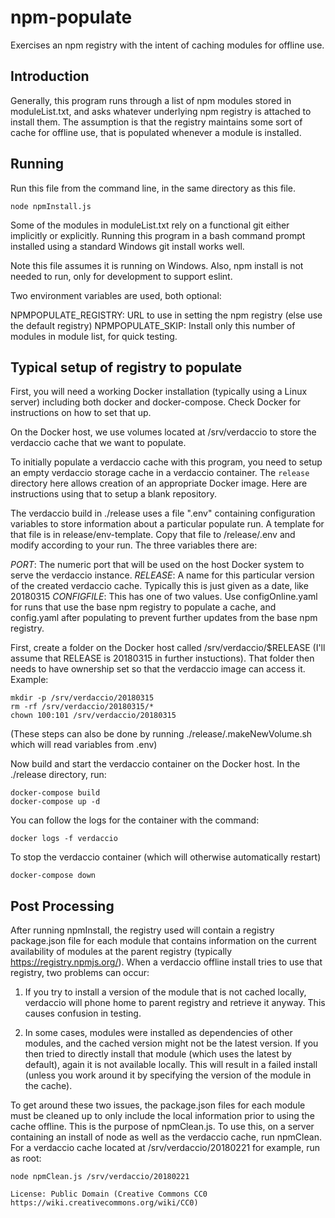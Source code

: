 # npm-populate
Exercises an npm registry with the intent of caching modules for offline use.

## Introduction
Generally, this program runs through a list of npm modules stored in moduleList.txt,
and asks whatever underlying npm registry is attached to install them. The assumption
is that the registry maintains some sort of cache for offline use, that is populated
whenever a module is installed.

## Running
Run this file from the command line, in the same directory as this file.
```
node npmInstall.js
```
Some of the modules in moduleList.txt rely on a functional git either implicitly or explicitly.
Running this program in a bash command prompt installed using a standard Windows git install
works well.

Note this file assumes it is running on Windows. Also, npm install is
not needed to run, only for development to support eslint.

Two environment variables are used, both optional:

NPMPOPULATE_REGISTRY: URL to use in setting the npm registry (else use the default registry)
NPMPOPULATE_SKIP: Install only this number of modules in module list, for quick testing.

## Typical setup of registry to populate

First, you will need a working Docker installation (typically using a Linux server) including both docker and docker-compose. Check Docker
for instructions on how to set that up.

On the Docker host, we use volumes located at /srv/verdaccio to store the verdaccio cache that we want
to populate.

To initially populate a verdaccio cache with this program, you need to setup an empty verdaccio
storage cache in a verdaccio container. The ```release``` directory here allows creation of an
appropriate Docker image. Here are instructions using that to setup a blank repository.

The verdaccio build in ./release uses a file ".env" containing configuration variables to store information
about a particular populate run. A template for that file is in release/env-template. Copy that file to /release/.env
and modify according to your run. The three variables there are:

*PORT*: The numeric port that will be used on the host Docker system to serve the verdaccio instance.
*RELEASE*: A name for this particular version of the created verdaccio cache. Typically this is just given as
a date, like 20180315
*CONFIGFILE*: This has one of two values. Use configOnline.yaml for runs that use the base npm registry to
populate a cache, and config.yaml after populating to prevent further updates from the base npm registry.

First, create a folder on the Docker host called /srv/verdaccio/$RELEASE (I'll assume that RELEASE is 20180315 in
further instuctions). That folder then needs to have ownership set so that the verdaccio image can access it. Example:
```
mkdir -p /srv/verdaccio/20180315
rm -rf /srv/verdaccio/20180315/*
chown 100:101 /srv/verdaccio/20180315
```
(These steps can also be done by running ./release/.makeNewVolume.sh which will read variables from .env)

Now build and start the verdaccio container on the Docker host. In the ./release directory, run:
```
docker-compose build
docker-compose up -d
```

You can follow the logs for the container with the command:
```
docker logs -f verdaccio
```

To stop the verdaccio container (which will otherwise automatically restart)
```
docker-compose down
```

## Post Processing
After running npmInstall, the registry used will contain a registry package.json file for each
module that contains information on the current availability of modules at the parent registry
(typically https://registry.npmjs.org/). When a verdaccio offline install tries to use that registry,
two problems can occur:

1.  If you try to install a version of the module that is not cached locally, verdaccio will phone
home to parent registry and retrieve it anyway. This causes confusion in testing.

2.  In some cases, modules were installed as dependencies of other modules, and the cached version might
not be the latest version. If you then tried to directly install that module (which uses the latest by
default), again it is not available locally. This will result in a failed install (unless you work around
it by specifying the version of the module in the cache).

To get around these two issues, the package.json files for each module must be cleaned up to only include
the local information prior to using the cache offline. This is the purpose of npmClean.js. To use this, on
a server containing an install of node as well as the verdaccio cache, run npmClean. For a verdaccio cache
located at /srv/verdaccio/20180221 for example, run as root:
```
node npmClean.js /srv/verdaccio/20180221

License: Public Domain (Creative Commons CC0 https://wiki.creativecommons.org/wiki/CC0)

